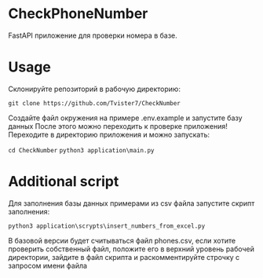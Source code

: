 # CheckPhoneNumber
FastAPI приложение для проверки номера в базе.
# Usage
Склонируйте репозиторий в рабочую директорию:

`git clone https://github.com/Tvister7/CheckNumber`

Создайте файл окружения на примере .env.example и запустите базу данных
После этого можно переходить к проверке приложения!
Переходите в директорию приложения и можно запускать:

`cd CheckNumber`
`python3 application\main.py`

# Additional script
Для заполнения базы данных примерами из csv файла запустите скрипт заполнения:

`python3 application\scrypts\insert_numbers_from_excel.py`

В базовой версии будет считываться файл phones.csv, если хотите проверить собственный файл, положите его в верхний уровень рабочей директории, зайдите в файл скрипта и раскомментируйте строчку с запросом имени файла
